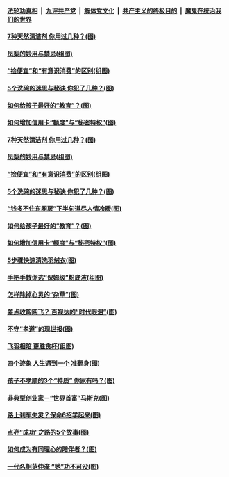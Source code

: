 

####  [法轮功真相](../../../../basic/blob/master/README.md?t=03171831) &nbsp;|&nbsp; [九评共产党](../../../../9ping.md/blob/master/README.md?t=03171831) &nbsp;|&nbsp; [解体党文化](../../../../jtdwh.md/blob/master/README.md?t=03171831)  &nbsp;|&nbsp; [共产主义的终极目的](../../../../gczydzjmd.md/blob/master/README.md?t=03171831) &nbsp;|&nbsp; [魔鬼在统治我们的世界](../../../../mgztzwmdsj.md/blob/master/README.md?t=03171831) 

#### [7种天然清洁剂 你用过几种？(图)](../pages/p8/965425.md?t=03171831) 

#### [凤梨的妙用与禁忌(组图)](../pages/p8/965531.md?t=03171831) 

#### [“捡便宜”和“有意识消费”的区别(组图)](../pages/p8/965732.md?t=03171831) 

#### [5个洗碗的迷思与秘诀 你犯了几种？(图)](../pages/p8/965428.md?t=03171831) 

#### [如何给孩子最好的“教育”？(图)](../pages/p8/965273.md?t=03171831) 

#### [如何增加信用卡“额度”与“秘密特权”(图)](../pages/p8/965631.md?t=03171831) 

#### [7种天然清洁剂 你用过几种？(图)](../pages/p8/965425.md?t=03171831) 

#### [凤梨的妙用与禁忌(组图)](../pages/p8/965531.md?t=03171831) 

#### [“捡便宜”和“有意识消费”的区别(组图)](../pages/p8/965732.md?t=03171831) 

#### [5个洗碗的迷思与秘诀 你犯了几种？(图)](../pages/p8/965428.md?t=03171831) 

#### [“钱多不住东厢房”下半句道尽人情冷暖(图)](../pages/p8/965697.md?t=03171831) 

#### [如何给孩子最好的“教育”？(图)](../pages/p8/965273.md?t=03171831) 

#### [如何增加信用卡“额度”与“秘密特权”(图)](../pages/p8/965631.md?t=03171831) 

#### [5步骤快速清洗羽绒衣(图)](../pages/p8/965423.md?t=03171831) 

#### [手把手教你选“保姆级”粉底液(组图)](../pages/p8/961399.md?t=03171831) 

#### [怎样除掉心灵的“杂草”(图)](../pages/p8/965075.md?t=03171831) 

#### [差点收购网飞？ 百视达的“时代眼泪”(图)](../pages/p8/965420.md?t=03171831) 

#### [不守“孝道”的现世报(图)](../pages/p8/965286.md?t=03171831) 

#### [飞羽相陪 更胜贪杯(组图)](../pages/p8/965446.md?t=03171831) 

#### [四个迹象 人生遇到一个 准翻身(图)](../pages/p8/965240.md?t=03171831) 

#### [孩子不孝顺的3个“特质” 你家有吗？(图)](../pages/p8/965266.md?t=03171831) 

#### [非典型创业家－“世界首富”马斯克(图)](../pages/p8/965415.md?t=03171831) 

#### [路上刹车失灵？保命6招学起来(图)](../pages/p8/965408.md?t=03171831) 

#### [点亮“成功”之路的5个故事(图)](../pages/p8/965042.md?t=03171831) 

#### [如何成为有同理心的陪伴者？(图)](../pages/p8/965340.md?t=03171831) 

#### [一代名相范仲淹 “她”功不可没(图)](../pages/p8/964529.md?t=03171831) 

